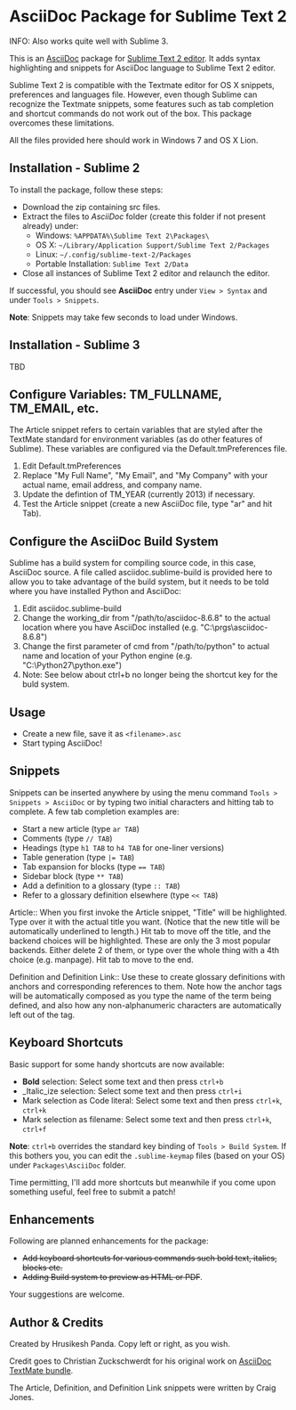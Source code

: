AsciiDoc Package for Sublime Text 2
===================================
INFO: Also works quite well with Sublime 3.

This is an [AsciiDoc](http://www.methods.co.nz/asciidoc/) package for [Sublime Text 2 editor](http://www.sublimetext.com/). It adds syntax highlighting and snippets for AsciiDoc language to Sublime Text 2 editor.

Sublime Text 2 is compatible with the Textmate editor for OS X snippets, preferences and languages file. However, even though Sublime can recognize the Textmate snippets, some features such as tab completion and shortcut commands do not work out of the box. This package overcomes these limitations. 

All the files provided here should work in Windows 7 and OS X Lion. 

Installation - Sublime 2
------------------------
To install the package, follow these steps:

 - Download the zip containing src files.
 - Extract the files to *AsciiDoc* folder (create this folder if not present already) under:
	- Windows: `%APPDATA%\Sublime Text 2\Packages\`    
	- OS X: `~/Library/Application Support/Sublime Text 2/Packages`
	- Linux: `~/.config/sublime-text-2/Packages`
	- Portable Installation: `Sublime Text 2/Data`   
 - Close all instances of Sublime Text 2 editor and relaunch the editor.  

If successful, you should see **AsciiDoc** entry under `View > Syntax` and under `Tools > Snippets`.

**Note**: Snippets may take few seconds to load under Windows.

Installation - Sublime 3
------------------------
TBD

Configure Variables: TM_FULLNAME, TM_EMAIL, etc.
------------------------------------------------
The Article snippet refers to certain variables that are styled after the TextMate standard for environment variables (as do other features of Sublime). These variables are configured via the Default.tmPreferences file.

1. Edit Default.tmPreferences
2. Replace "My Full Name", "My Email", and "My Company" with your actual name, email address, and company name.
3. Update the defintion of TM_YEAR (currently 2013) if necessary.
4. Test the Article snippet (create a new AsciiDoc file, type "ar" and hit Tab).

Configure the AsciiDoc Build System
-----------------------------------
Sublime has a build system for compiling source code, in this case, AsciiDoc source. A file called asciidoc.sublime-build is provided here to allow you to take advantage of the build system, but it needs to be told where you have installed Python and AsciiDoc:

1. Edit asciidoc.sublime-build
2. Change the working_dir from "/path/to/asciidoc-8.6.8" to the actual location where you have AsciiDoc installed (e.g. "C:\\prgs\\asciidoc-8.6.8")
3. Change the first parameter of cmd from "/path/to/python" to actual name and location of your Python engine (e.g. "C:\\Python27\\python.exe")
4. Note: See below about ctrl+b no longer being the shortcut key for the buld system.

Usage
-----
 - Create a new file, save it as `<filename>.asc`
 - Start typing AsciiDoc!

Snippets
--------
Snippets can be inserted anywhere by using the menu command `Tools > Snippets > AsciiDoc` or by typing two initial characters and hitting tab to complete.
A few tab completion examples are:

 - Start a new article (type `ar TAB`)
 - Comments (type `// TAB`)
 - Headings (type `h1 TAB` to `h4 TAB` for one-liner versions)
 - Table generation (type `|= TAB`) 
 - Tab expansion for blocks (type `== TAB`)  
 - Sidebar block (type `** TAB`)
 - Add a definition to a glossary (type `:: TAB`) 
 - Refer to a glossary definition elsewhere (type `<< TAB`) 

Article:: 
	When you first invoke the Article snippet, "Title" will be highlighted. Type over it with the actual title you want. (Notice that the new title will be automatically underlined to length.) Hit tab to move off the title, and the backend choices will be highlighted. These are only the 3 most popular backends. Either delete 2 of them, or type over the whole thing with a 4th choice (e.g. manpage). Hit tab to move to the end.

Definition and Definition Link::
	Use these to create glossary definitions with anchors and corresponding references to them. Note how the anchor tags will be automatically composed as you type the name of the term being defined, and also how any non-alphanumeric characters are automatically left out of the tag.

Keyboard Shortcuts
------------------ 
Basic support for some handy shortcuts are now available:

 - **Bold** selection: Select some text and then press `ctrl+b`
 - _Italic_ize selection: Select some text and then press `ctrl+i`
 - Mark selection as Code literal: Select some text and then press `ctrl+k`, `ctrl+k`
 - Mark selection as filename: Select some text and then press `ctrl+k`, `ctrl+f`

**Note**: `ctrl+b` overrides the standard key binding of `Tools > Build System`. If this bothers you, you can edit the `.sublime-keymap` files (based on your OS) under `Packages\AsciiDoc` folder.

Time permitting, I'll add more shortcuts but meanwhile if you come upon something useful, feel free to submit a patch!

Enhancements
------------

Following are planned enhancements for the package:

 - <strike>Add keyboard shortcuts for various commands such bold text, italics, blocks etc.</strike>
 - <strike>Adding Build system to preview as HTML or PDF</strike>.
                                                   
Your suggestions are welcome.       

Author & Credits
----------------
Created by Hrusikesh Panda. Copy left or right, as you wish.                                         

Credit goes to Christian Zuckschwerdt for his original work on [AsciiDoc TextMate bundle](https://github.com/zuckschwerdt/asciidoc.tmbundle).

The Article, Definition, and Definition Link snippets were written by Craig Jones.
